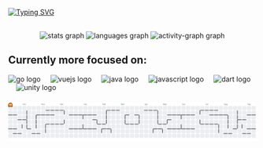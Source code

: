 [![Typing SVG](https://readme-typing-svg.demolab.com?font=Fira+Code&pause=1000&color=F7F7F7&width=435&lines=%F0%9F%96%96+Hello!+I+am+Gilcimar%2C+student+and;passionate+about+technology+%F0%9F%91%BE)](https://git.io/typing-svg)

<br clear="both">

<div align="center">
  <img src="https://github-readme-stats.vercel.app/api?username=gilcin-sch&hide_title=false&hide_rank=false&show_icons=true&include_all_commits=true&count_private=true&disable_animations=false&theme=vue-dark&locale=en&hide_border=true&order=1" height="140" alt="stats graph"  />
  <img src="https://github-readme-stats.vercel.app/api/top-langs?username=gilcin-sch&locale=pt-br&hide_title=true&layout=compact&card_width=320&langs_count=5&theme=vue-dark&hide_border=true&order=2" height="140" alt="languages graph"  />
  <img src="https://github-readme-activity-graph.vercel.app/graph?username=gilcin-sch&radius=16&theme=vue&area=true&order=5&hide_border=true&hide_title=false" height="235" alt="activity-graph graph"  />
</div>

###



## Currently more focused on:

<div align="left">
  <img src="https://cdn.jsdelivr.net/gh/devicons/devicon/icons/go/go-original.svg" height="40" alt="go logo"  />
  <img width="12" />
  <img src="https://cdn.jsdelivr.net/gh/devicons/devicon/icons/vuejs/vuejs-original.svg" height="40" alt="vuejs logo"  />
  <img width="12" />
  <img src="https://cdn.jsdelivr.net/gh/devicons/devicon/icons/java/java-original.svg" height="40" alt="java logo"  />
  <img width="12" />
  <img src="https://cdn.simpleicons.org/javascript/F7DF1E" height="40" alt="javascript logo"  />
  <img width="12" />
  <img src="https://cdn.jsdelivr.net/gh/devicons/devicon/icons/dart/dart-original.svg" height="40" alt="dart logo"  />
  <img width="12" />
  <img src="https://cdn.simpleicons.org/unity/FFFFFF" height="40" alt="unity logo"  />
  <img width="12" />
</div>

###


<picture>
  <source media="(prefers-color-scheme: dark)" srcset="https://raw.githubusercontent.com/gilcin-sch/gilcin-sch/output/pacman-contribution-graph-dark.svg">
  <source media="(prefers-color-scheme: light)" srcset="https://raw.githubusercontent.com/gilcin-sch/gilcin-sch/output/pacman-contribution-graph.svg">
  <img alt="pacman contribution graph" src="https://raw.githubusercontent.com/gilcin-sch/gilcin-sch/output/pacman-contribution-graph.svg">
</picture>

###
